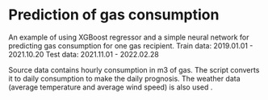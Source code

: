 # Prediction of gas consumption

An example of using XGBoost regressor and a simple neural network for predicting gas consumption for one gas recipient.
Train data: 2019.01.01 - 2021.10.20
Test data: 2021.11.01 - 2022.02.28

Source data contains hourly consumption in m3 of gas. The script converts it to daily consumption to make the daily prognosis.
The weather data (average temperature and average wind speed) is also used .

